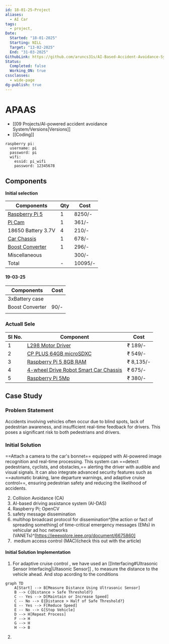```yaml
---
id: 18-01-25-Project
aliases:
  - AI Car
tags:
  - project,
Date:
  Started: "18-01-2025"
  Starting: NILL
  Target: "13-02-2025"
  End: "31-03-2025"
GithubLink: https://github.com/aruncs31s/AI-Based-Accident-Avoidance-System-AI-BAAS
Status:
  Completed: false
  Working_ON: true
cssclasses:
  - wide-page
dg-publish: true
---
```


# APAAS
- [[09 Projects/AI-powered accident avoidance System/Versions|Versions]]
- [[Coding]]

```
raspberry pi:
  username: pi
  password: pi
  wifi:
    essid: pi_wifi
    password: 12345678
```
## Components

**Initial selection**

| Components                                   | Qty | Cost        |
| -------------------------------------------- | --- | ----------- |
| [Raspberry Pi 5](https://amzn.in/d/30wDSem)  | 1   | 8250/-      |
| [Pi Cam](https://amzn.in/d/gbrcEMg)          | 1   | 361/-       |
| 18650 Battery 3.7V                           | 4   | 210/-       |
| [Car Chassis](https://amzn.in/d/c0FgwMO)     | 1   | 678/-       |
| [Boost Converter](https://amzn.in/d/dno182p) | 1   | 296/-       |
| Miscellaneous                                |     | 300/-       |
| Total                                        | -   | 10095/-<br> |


#### 19-03-25

| Components      | Cost |
| --------------- | ---- |
| 3xBattery case  |      |
| Boost Converter | 90/- |
|                 |      |

### **Actuall Sele**

| Sl No. | Component                                                          | Cost      |
| ------ | ------------------------------------------------------------------ | --------- |
| 1      | [L298 Motor Driver](https://amzn.in/d/70eW6LH)                     | ₹ 189/-   |
| 2      | [CP PLUS 64GB microSDXC](https://amzn.in/d/40ZthjA)                | ₹ 549/-   |
| 3      | [Raspberry Pi 5 8GB RAM](https://amzn.in/d/3ER0EV6)                | ₹ 8,135/- |
| 4      | [4-wheel Drive Robot Smart Car Chassis](https://amzn.in/d/aAF5WfR) | ₹ 675/-   |
| 5      | [Raspberry Pi 5Mp](https://amzn.in/d/dqulLAa)                      | ₹ 380/-   |

## Case Study

### Problem Statement

Accidents involving vehicles often occur due to blind spots, lack of pedestrian awareness, and insufficient real-time feedback for drivers. This poses a significant risk to both pedestrians and drivers.

### Initial Solution

==Attach a camera to the car's bonnet== equipped with AI-powered image recognition and real-time processing. This system can ==detect pedestrians, cyclists, and obstacles,== alerting the driver with audible and visual signals. It can also integrate advanced security features such as ==automatic braking, lane departure warnings, and adaptive cruise control==, ensuring pedestrian safety and reducing the likelihood of accidents.

2. Collision Avoidance (CA)
3. AI-based driving assistance system (AI-DAS)
4. Raspberry Pi; OpenCV
5. safety message dissemination
6. multihop broadcast protocol for dissemination^[the action or fact of spreading something] of time-critical emergency messages (EMs) in vehicular ad hoc networks (VANETs)^[https://ieeexplore.ieee.org/document/6675860]
7.  medium access control (MAC)(check this out with the article)

#### Initial Solution Implementation
1. For adaptive cruise control , we have used an [[Interfacing#Ultrasonic Sensor Interfacing|Ultasonic Sensor]]  , to measure the distance to the vehicle ahead. And stop acording to the conditions

```mermaid
graph TD
    A[Start] --> B[Measure Distance Using Ultrasonic Sensor]
    B --> C{Distance > Safe Threshold?}
    C -- Yes --> D[Maintain or Increase Speed]
    C -- No --> E{Distance > Half of Safe Threshold?}
    E -- Yes --> F[Reduce Speed]
    E -- No --> G[Stop Vehicle]
    D --> H[Repeat Process]
    F --> H
    G --> H
    H --> B
```


2. 